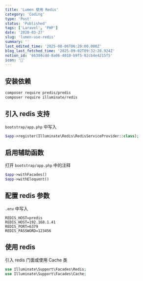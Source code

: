 ```yaml
---
title: 'Lumen 使用 Redis'
category: 'Coding'
type: 'Post'
status: 'Published'
tags: ['Laravel', 'PHP']
date: '2020-03-27'
slug: 'lumen-use-redis'
summary: ''
last_edited_time: '2025-08-06T06:20:00.000Z'
blog_last_fetched_time: '2025-09-02T09:32:28.924Z'
notion_id: '66384cdd-8a06-4010-b9f5-82cb4e4215f5'
icon: '📇'
---
```


## 安装依赖

```bash
composer require predis/predis
composer require illuminate/redis
```

## 引入 redis 支持

`bootstrap/app.php` 中写入

```php
$app->register(Illuminate\Redis\RedisServiceProvider::class);
```

## 启用辅助函数

打开 `bootstrap/app.php` 中的注释

```php
$app->withFacades()
$app->withEloquent()
```

## 配置 redis 参数

`.env` 中写入

```plain text
REDIS_HOST=predis
REDIS_HOST=192.168.1.41
REDIS_PORT=6379
REDIS_PASSWORD=123456
```

## 使用 redis

引入 redis 门面或使用 Cache 类

```php
use Illuminate\Support\Facades\Redis;
use Illuminate\Support\Facades\Cache;
```
